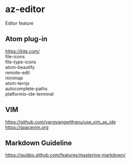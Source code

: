 # az-editor
Editor feature

## Atom plug-in  
https://kite.com/  
file-icons  
file-type-icons  
atom-beautify  
remote-edit  
minimap  
atom-ternjs  
autocomplete-paths  
platformio-ide-terminal  

## VIM  
https://github.com/yangyangwithgnu/use_vim_as_ide  
https://spacevim.org  

## Markdown Guideline
https://guides.github.com/features/mastering-markdown/




